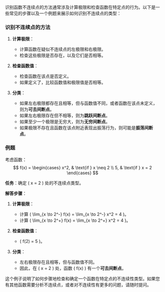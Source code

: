 识别函数不连续点的方法通常涉及计算极限和检查函数在特定点的行为。以下是一些常见的步骤以及一个例题来展示如何识别不连续点的类型：

### 识别不连续点的方法
1. **计算极限**：
   - 计算函数在疑似不连续点的左极限和右极限。
   - 检查这些极限是否存在，以及它们是否相等。

2. **检查函数值**：
   - 检查函数在该点是否定义。
   - 如果定义了，比较函数值和极限值是否相等。

3. **分类**：
   - 如果左右极限都存在且相等，但与函数值不同，或者函数在该点未定义，则为**可去间断点**。
   - 如果左右极限存在但不相等，则为**跳跃间断点**。
   - 如果至少一个极限是无穷大，则为**无穷间断点**。
   - 如果极限不存在且函数在该点附近表现出振荡行为，则可能是**振荡间断点**。

### 例题
考虑函数：
$$
f(x) = 
\begin{cases} 
x^2, & \text{if } x \neq 2 \\
5,   & \text{if } x = 2 
\end{cases}
$$

**任务**：确定 \( x = 2 \) 处的不连续点类型。

**解答步骤**：
1. **计算极限**：
   - 计算 \( \lim_{x \to 2^-} f(x) = \lim_{x \to 2^-} x^2 = 4 \)。
   - 计算 \( \lim_{x \to 2^+} f(x) = \lim_{x \to 2^+} x^2 = 4 \)。

2. **检查函数值**：
   - \( f(2) = 5 \)。

3. **分类**：
   - 左右极限存在且相等，但与函数值不同。
   - 因此，在 \( x = 2 \) 处，函数 \( f(x) \) 有一个**可去间断点**。

这个例子说明了如何步骤地检查和确定一个函数在特定点的不连续性类型。如果您有其他函数需要分析不连续点，或者对不连续性有更多的问题，请随时提问。